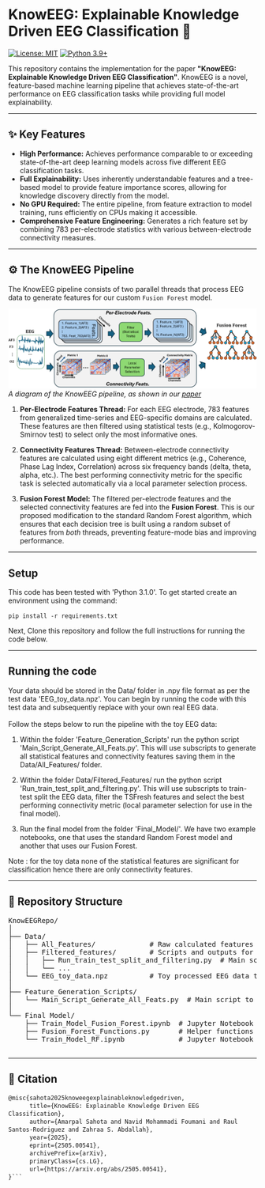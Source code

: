 # KnowEEG: Explainable Knowledge Driven EEG Classification 🧠

[![License: MIT](https://img.shields.io/badge/License-MIT-yellow.svg)](https://opensource.org/licenses/MIT)
[![Python 3.9+](https://img.shields.io/badge/python-3.9+-blue.svg)](https://www.python.org/downloads/)

This repository contains the implementation for the paper **"KnowEEG: Explainable Knowledge Driven EEG Classification"**.
KnowEEG is a novel, feature-based machine learning pipeline that achieves state-of-the-art performance on EEG classification tasks while providing full model explainability.



---

## ✨ Key Features

* **High Performance:** Achieves performance comparable to or exceeding state-of-the-art deep learning models across five different EEG classification tasks.
* **Full Explainability:** Uses inherently understandable features and a tree-based model to provide feature importance scores, allowing for knowledge discovery directly from the model.
* **No GPU Required:** The entire pipeline, from feature extraction to model training, runs efficiently on CPUs making it accessible.
* **Comprehensive Feature Engineering:** Generates a rich feature set by combining 783 per-electrode statistics with various between-electrode connectivity measures.

---

## ⚙️ The KnowEEG Pipeline

The KnowEEG pipeline consists of two parallel threads that process EEG data to generate features for our custom `Fusion Forest` model. 

![KnowEEG Pipeline](KnowEEG_Pipeline.png)
*A diagram of the KnowEEG pipeline, as shown in our [paper](https://arxiv.org/abs/2505.00541)*

1.  **Per-Electrode Features Thread:** For each EEG electrode, 783 features from generalized time-series and EEG-specific domains are calculated. These features are then filtered using statistical tests (e.g., Kolmogorov-Smirnov test) to select only the most informative ones.

2.  **Connectivity Features Thread:** Between-electrode connectivity features are calculated using eight different metrics (e.g., Coherence, Phase Lag Index, Correlation) across six frequency bands (delta, theta, alpha, etc.). The best performing connectivity metric for the specific task is selected automatically via a local parameter selection process.

3.  **Fusion Forest Model:** The filtered per-electrode features and the selected connectivity features are fed into the **Fusion Forest**. This is our proposed modification to the standard Random Forest algorithm, which ensures that each decision tree is built using a random subset of features from *both* threads, preventing feature-mode bias and improving performance.


---

## Setup
This code has been tested with 'Python 3.1.0'. 
To get started create an environment using the command:
```
pip install -r requirements.txt
```
Next, Clone this repository and follow the full instructions for running the code below.

---
## Running the code

Your data should be stored in the Data/ folder in .npy file format as per the test data 'EEG_toy_data.npz'. You can begin by running the code with this test data and subsequently replace with your own real EEG data.
<br>
<br>
Follow the steps below to run the pipeline with the toy EEG data:

1. Within the folder 'Feature_Generation_Scripts' run the python script 'Main_Script_Generate_All_Feats.py'. This will use subscripts to generate all statistical features and connectivity features saving them in the Data/All_Features/ folder.

2. Within the folder Data/Filtered_Features/ run the python script 'Run_train_test_split_and_filtering.py'. This will use subscripts to train-test split the EEG data, filter the TSFresh features and select the best performing connectivity metric (local parameter selection for use in the final model).

3. Run the final model from the folder 'Final_Model/'. We have two example notebooks, one that uses the standard Random Forest model and another that uses our Fusion Forest. 

Note : for the toy data none of the statistical features are significant for classification hence there are only connectivity features.



---

## 📂 Repository Structure

<pre>
KnowEEGRepo/
│
├── Data/
│   ├── All_Features/             # Raw calculated features (connectivity and tsfresh .pkl files)
│   ├── Filtered_features/        # Scripts and outputs for feature filtering and data splitting
│   │   ├── Run_train_test_split_and_filtering.py  # Main script for this step
│   │   └── ...
│   └── EEG_toy_data.npz          # Toy processed EEG data to test the pipeline
│
├── Feature_Generation_Scripts/
│   └── Main_Script_Generate_All_Feats.py  # Main script to generate all features from raw EEG
│
└── Final Model/
    ├── Train_Model_Fusion_Forest.ipynb  # Jupyter Notebook to train the final Fusion Forest model
    ├── Fusion_Forest_Functions.py       # Helper functions for the Fusion Forest model
    └── Train_Model_RF.ipynb             # Jupyter Notebook to train final Random Forest Model (Alternative to Fusion Forest)
    </pre>

---

## 📜 Citation


```
@misc{sahota2025knoweegexplainableknowledgedriven,
      title={KnowEEG: Explainable Knowledge Driven EEG Classification}, 
      author={Amarpal Sahota and Navid Mohammadi Foumani and Raul Santos-Rodriguez and Zahraa S. Abdallah},
      year={2025},
      eprint={2505.00541},
      archivePrefix={arXiv},
      primaryClass={cs.LG},
      url={https://arxiv.org/abs/2505.00541}, 
}```


